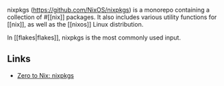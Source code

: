 nixpkgs (<https://github.com/NixOS/nixpkgs>) is a monorepo containing a collection of #[[nix]] packages. It also includes various utility functions for [[nix]], as well as the [[nixos]] Linux distribution.

In [[flakes|flakes]], nixpkgs is the most commonly used input.

## Links

- [Zero to Nix: nixpkgs](https://zero-to-nix.com/concepts/nixpkgs)
